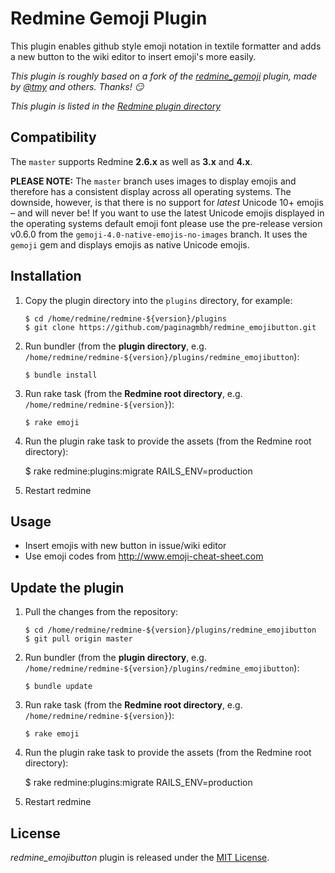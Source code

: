 Redmine Gemoji Plugin
=====================

This plugin enables github style emoji notation in textile formatter and adds a new button to the wiki editor to insert emoji's more easily.

*This plugin is roughly based on a fork of the [redmine_gemoji](https://github.com/tmy/redmine_gemoji) plugin, made by [@tmy](https://github.com/tmy/) and others. Thanks! :smirk:*

*This plugin is listed in the [Redmine plugin directory](http://www.redmine.org/plugins/redmine_emojibutton)*


Compatibility
-------------

The `master` supports Redmine **2.6.x** as well as **3.x** and **4.x**.

**PLEASE NOTE:** The `master` branch uses images to display emojis and therefore has a consistent display across all operating systems. The downside, however, is that there is no support for *latest* Unicode 10+ emojis – and will never be! If you want to use the latest Unicode emojis displayed in the operating systems default emoji font please use the pre-release version v0.6.0 from the `gemoji-4.0-native-emojis-no-images` branch. It uses the `gemoji` gem and displays emojis as native Unicode emojis.



Installation
------------

 1. Copy the plugin directory into the `plugins` directory, for example:

        $ cd /home/redmine/redmine-${version}/plugins
        $ git clone https://github.com/paginagmbh/redmine_emojibutton.git

 2. Run bundler (from the **plugin directory**, e.g. `/home/redmine/redmine-${version}/plugins/redmine_emojibutton`):

        $ bundle install

 3. Run rake task (from the **Redmine root directory**, e.g. `/home/redmine/redmine-${version}`):

        $ rake emoji

 4.  Run the plugin rake task to provide the assets (from the Redmine root directory):

        $ rake redmine:plugins:migrate RAILS_ENV=production

 5. Restart redmine


Usage
-----

* Insert emojis with new button in issue/wiki editor
* Use emoji codes from http://www.emoji-cheat-sheet.com



Update the plugin
-----------------

 1. Pull the changes from the repository:

        $ cd /home/redmine/redmine-${version}/plugins/redmine_emojibutton
        $ git pull origin master

 2. Run bundler (from the **plugin directory**, e.g. `/home/redmine/redmine-${version}/plugins/redmine_emojibutton`):

        $ bundle update

 3. Run rake task (from the **Redmine root directory**, e.g. `/home/redmine/redmine-${version}`):

        $ rake emoji

 4.  Run the plugin rake task to provide the assets (from the Redmine root directory):

        $ rake redmine:plugins:migrate RAILS_ENV=production

 5. Restart redmine


License
-------

*redmine_emojibutton* plugin is released under the [MIT License](LICENCE).
